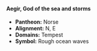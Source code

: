 #### Aegir, God of the sea and storms
- **Pantheon:** Norse
- **Alignment:** N, E
- **Domains:** Tempest
- **Symbol:** Rough ocean waves